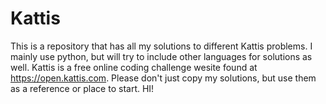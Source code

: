 # Kattis
This is a repository that has all my solutions to different Kattis problems. I mainly use python, but will try to include other languages for solutions as well. Kattis is a free online coding challenge wesite found at https://open.kattis.com.
Please don't just copy my solutions, but use them as a reference or place to start.
HI!
